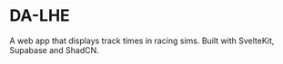 # DA-LHE

A web app that displays track times in racing sims. Built with SvelteKit, Supabase and ShadCN.